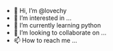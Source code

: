 - 👋 Hi, I’m @lovechy
- 👀 I’m interested in ...
- 🌱 I’m currently learning python
- 💞️ I’m looking to collaborate on ...
- 📫 How to reach me ...

<!---
lovechy/lovechy is a ✨ special ✨ repository because its `README.md` (this file) appears on your GitHub profile.
You can click the Preview link to take a look at your changes.
--->
